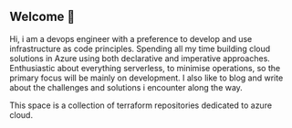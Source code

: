 ## Welcome 👋
Hi, i am a devops engineer with a preference to develop and use infrastructure as code principles. Spending all my time building cloud solutions in Azure using both declarative and imperative approaches. Enthusiastic about everything serverless, to minimise operations, so the primary focus will be mainly on development. I also like to blog and write about the challenges and solutions i encounter along the way.

This space is a collection of terraform repositories dedicated to azure cloud.